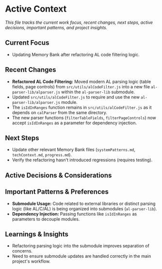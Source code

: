 # Active Context

_This file tracks the current work focus, recent changes, next steps, active decisions, important patterns, and project insights._

## Current Focus

- Updating Memory Bank after refactoring AL code filtering logic.

## Recent Changes

- **Refactored AL Code Filtering:** Moved modern AL parsing logic (table fields, page controls) from `src/utils/alCodeFilter.js` into a new file `al-parser-lib/alparser.js` within the `al-parser-lib` submodule.
- Updated `src/utils/alCodeFilter.js` to require and use the new `al-parser-lib/alparser.js` module.
- The `isIdInRanges` function remains in `src/utils/alCodeFilter.js` as it depends on `calParser` from the same directory.
- The new parser functions (`filterTableFields`, `filterPageControls`) now accept `isIdInRanges` as a parameter for dependency injection.

## Next Steps

- Update other relevant Memory Bank files (`systemPatterns.md`, `techContext.md`, `progress.md`).
- Verify the refactoring hasn't introduced regressions (requires testing).

## Active Decisions & Considerations

## Important Patterns & Preferences

- **Submodule Usage:** Code related to external libraries or distinct parsing logic (like AL/C/AL) is being organized into submodules (`al-parser-lib`).
- **Dependency Injection:** Passing functions like `isIdInRanges` as parameters to decouple modules.

## Learnings & Insights

- Refactoring parsing logic into the submodule improves separation of concerns.
- Need to ensure submodule updates are handled correctly in the main project's workflow.
